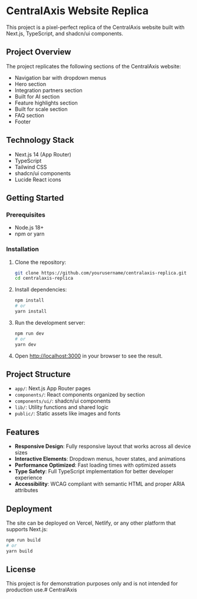 # CentralAxis Website Replica

This project is a pixel-perfect replica of the CentralAxis website built with Next.js, TypeScript, and shadcn/ui components.

## Project Overview

The project replicates the following sections of the CentralAxis website:
- Navigation bar with dropdown menus
- Hero section
- Integration partners section
- Built for AI section
- Feature highlights section
- Built for scale section
- FAQ section
- Footer

## Technology Stack

- Next.js 14 (App Router)
- TypeScript
- Tailwind CSS
- shadcn/ui components
- Lucide React icons

## Getting Started

### Prerequisites

- Node.js 18+ 
- npm or yarn

### Installation

1. Clone the repository:
   ```bash
   git clone https://github.com/yourusername/centralaxis-replica.git
   cd centralaxis-replica
   ```

2. Install dependencies:
   ```bash
   npm install
   # or
   yarn install
   ```

3. Run the development server:
   ```bash
   npm run dev
   # or
   yarn dev
   ```

4. Open [http://localhost:3000](http://localhost:3000) in your browser to see the result.

## Project Structure

- `app/`: Next.js App Router pages
- `components/`: React components organized by section
- `components/ui/`: shadcn/ui components
- `lib/`: Utility functions and shared logic
- `public/`: Static assets like images and fonts

## Features

- **Responsive Design**: Fully responsive layout that works across all device sizes
- **Interactive Elements**: Dropdown menus, hover states, and animations
- **Performance Optimized**: Fast loading times with optimized assets
- **Type Safety**: Full TypeScript implementation for better developer experience
- **Accessibility**: WCAG compliant with semantic HTML and proper ARIA attributes

## Deployment

The site can be deployed on Vercel, Netlify, or any other platform that supports Next.js:

```bash
npm run build
# or
yarn build
```

## License

This project is for demonstration purposes only and is not intended for production use.#   C e n t r a l A x i s  
 